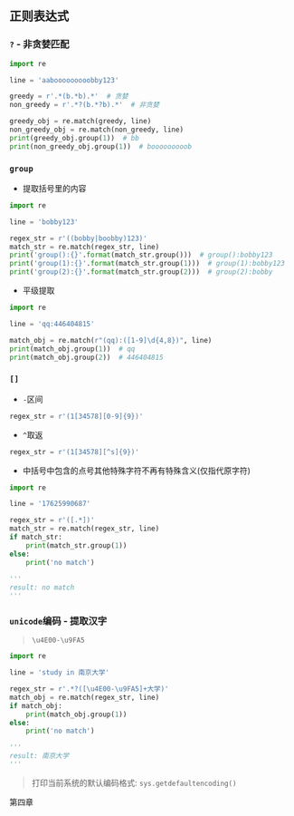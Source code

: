 ## 正则表达式

### `?` - 非贪婪匹配

```python
import re

line = 'aabooooooooobby123'

greedy = r'.*(b.*b).*'  # 贪婪
non_greedy = r'.*?(b.*?b).*'  # 非贪婪

greedy_obj = re.match(greedy, line)
non_greedy_obj = re.match(non_greedy, line)
print(greedy_obj.group(1))  # bb
print(non_greedy_obj.group(1))  # booooooooob
```

### `group`

- 提取括号里的内容

```python
import re

line = 'bobby123'

regex_str = r'((bobby|boobby)123)'
match_str = re.match(regex_str, line)
print('group():{}'.format(match_str.group()))  # group():bobby123
print('group(1):{}'.format(match_str.group(1)))  # group(1):bobby123
print('group(2):{}'.format(match_str.group(2)))  # group(2):bobby
```

- 平级提取

```python
import re

line = 'qq:446404815'

match_obj = re.match(r"(qq):([1-9]\d{4,8})", line)
print(match_obj.group(1))  # qq
print(match_obj.group(2))  # 446404815
```

### `[]`

- `-`区间

```python
regex_str = r'(1[34578][0-9]{9})'
```

- `^`取返

```python
regex_str = r'(1[34578][^s]{9})'
```

- 中括号中包含的点号其他特殊字符不再有特殊含义(仅指代原字符)

```python
import re

line = '17625990687'

regex_str = r'([.*])'
match_str = re.match(regex_str, line)
if match_str:
    print(match_str.group(1))
else:
    print('no match')
    
'''
result: no match
'''
```

### `unicode`编码 - 提取汉字

> `\u4E00-\u9FA5`

```python
import re

line = 'study in 南京大学'

regex_str = r'.*?([\u4E00-\u9FA5]+大学)'
match_obj = re.match(regex_str, line)
if match_obj:
    print(match_obj.group(1))
else:
    print('no match')

'''
result: 南京大学
'''
```

> 打印当前系统的默认编码格式: `sys.getdefaultencoding()`

第四章